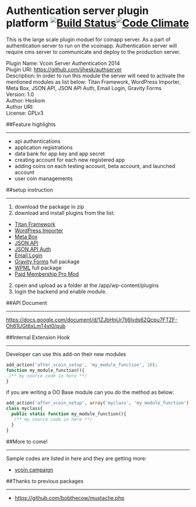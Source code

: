 Authentication server plugin platform  [![Build Status](https://travis-ci.org/jjhesk/v-server-sdk-bank.svg?branch=master)](https://travis-ci.org/jjhesk/v-server-sdk-bank)[![Code Climate](https://codeclimate.com/github/jjhesk/v-server-sdk-bank/badges/gpa.svg)](https://codeclimate.com/github/jjhesk/v-server-sdk-bank)
=====================================

This is the large scale plugin moduel for coinapp server. As a part of authentication server to run on the vcoinapp. Authentication server will require cms server to communicate and deploy to the production server.

Plugin Name: Vcoin Server Authentication 2014  
Plugin URI: https://github.com/jjhesk/authserver  
Description: In order to run this module the server will need to activate the mentioned modules as list below: Titan Framework, WordPress Importer, Meta Box, JSON API, JSON API Auth, Email Login, Gravity Forms  
Version: 1.0  
Author: Heskom  
Author URI:  
License: GPLv3  

##Feature highlights
***
 - api authentications
 - application registrations
 - data bank for app key and app secret
 - creating account for each new registered app
 - adding coins on each testing account, beta account, and launched account
 - user coin managements

##setup instruction
***
1. download the package in zip
2. download and install plugins from the list:  
 * [Titan Framework](https://github.com/gambitph/Titan-Framework)
 * [WordPress Importer](https://github.com/wp-plugins/wordpress-importer)
 * [Meta Box](https://github.com/rilwis/meta-box)
 * [JSON API](https://github.com/dphiffer/wp-json-api)
 * [JSON API Auth](https://github.com/jjhesk/json-api-auth-Wordpress)
 * [Email Login](https://github.com/wp-plugins/wp-email-login)
 * [Gravity Forms](http://www.gravityforms.com/) full package
 * [WPML](http://wpml.org/zh-hans/) full package
 * [Paid Membership Pro Mod](https://github.com/jjhesk/PaidMembershipsProMod)
2. open and upload as a folder at the /app/wp-content/plugins
3. login the backend and enable module.

##API Document
***
https://docs.google.com/document/d/1ZJbHnUr7lj6lvds62Qcpu7FTZF-Oh61UGt6xLmT4st0/pub


##Internal Extension Hook
***
Developer can use this add-on their new modules
```php
add_action('after_vcoin_setup', 'my_module_function', 10);
function my_module_function(){
 /** my source code in here **/
}
```

if you are writing a OO Base module can you do the method as below:

```php
add_action('after_vcoin_setup', array('myclass', 'my_module_function'), 10);
class myclass{
  public static function my_module_function(){
   /** my source code in here **/
  }
}

```

##More to come!
***
Sample codes are listed in here and they are getting more:
 - [vcoin campaign](https://github.com/jjhesk/vcoin-extension-campaign)

##Thanks to previous packages
***
 - https://github.com/bobthecow/mustache.php
